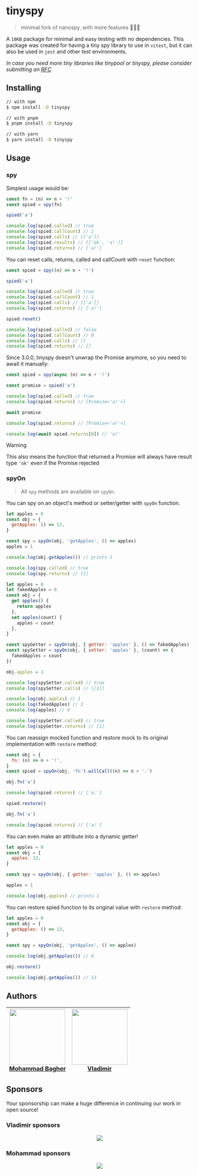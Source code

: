 # tinyspy

> minimal fork of nanospy, with more features 🕵🏻‍♂️

A `10KB` package for minimal and easy testing with no dependencies.
This package was created for having a tiny spy library to use in `vitest`, but it can also be used in `jest` and other test environments.

_In case you need more tiny libraries like tinypool or tinyspy, please consider submitting an [RFC](https://github.com/tinylibs/rfcs)_

## Installing

```bash
// with npm
$ npm install -D tinyspy

// with pnpm
$ pnpm install -D tinyspy

// with yarn
$ yarn install -D tinyspy
```

## Usage

### spy

Simplest usage would be:

```js
const fn = (n) => n + '!'
const spied = spy(fn)

spied('a')

console.log(spied.called) // true
console.log(spied.callCount) // 1
console.log(spied.calls) // [['a']]
console.log(spied.results) // [['ok', 'a!']]
console.log(spied.returns) // ['a!']
```

You can reset calls, returns, called and callCount with `reset` function:

```js
const spied = spy((n) => n + '!')

spied('a')

console.log(spied.called) // true
console.log(spied.callCount) // 1
console.log(spied.calls) // [['a']]
console.log(spied.returns) // ['a!']

spied.reset()

console.log(spied.called) // false
console.log(spied.callCount) // 0
console.log(spied.calls) // []
console.log(spied.returns) // []
```

Since 3.0.0, tinyspy doesn't unwrap the Promise anymore, so you need to await it manually:

```js
const spied = spy(async (n) => n + '!')

const promise = spied('a')

console.log(spied.called) // true
console.log(spied.returns) // [Promise<'a!'>]

await promise

console.log(spied.returns) // [Promise<'a!'>]

console.log(await spied.returns[0]) // 'a!'
```

> [!WARNING]
> This also means the function that returned a Promise will always have result type `'ok'` even if the Promise rejected

### spyOn

> All `spy` methods are available on `spyOn`.

You can spy on an object's method or setter/getter with `spyOn` function.

```js
let apples = 0
const obj = {
  getApples: () => 13,
}

const spy = spyOn(obj, 'getApples', () => apples)
apples = 1

console.log(obj.getApples()) // prints 1

console.log(spy.called) // true
console.log(spy.returns) // [1]
```

```js
let apples = 0
let fakedApples = 0
const obj = {
  get apples() {
    return apples
  },
  set apples(count) {
    apples = count
  },
}

const spyGetter = spyOn(obj, { getter: 'apples' }, () => fakedApples)
const spySetter = spyOn(obj, { setter: 'apples' }, (count) => {
  fakedApples = count
})

obj.apples = 1

console.log(spySetter.called) // true
console.log(spySetter.calls) // [[1]]

console.log(obj.apples) // 1
console.log(fakedApples) // 1
console.log(apples) // 0

console.log(spyGetter.called) // true
console.log(spyGetter.returns) // [1]
```

You can reassign mocked function and restore mock to its original implementation with `restore` method:

```js
const obj = {
  fn: (n) => n + '!',
}
const spied = spyOn(obj, 'fn').willCall((n) => n + '.')

obj.fn('a')

console.log(spied.returns) // ['a.']

spied.restore()

obj.fn('a')

console.log(spied.returns) // ['a!']
```

You can even make an attribute into a dynamic getter!

```js
let apples = 0
const obj = {
  apples: 13,
}

const spy = spyOn(obj, { getter: 'apples' }, () => apples)

apples = 1

console.log(obj.apples) // prints 1
```

You can restore spied function to its original value with `restore` method:

```js
let apples = 0
const obj = {
  getApples: () => 13,
}

const spy = spyOn(obj, 'getApples', () => apples)

console.log(obj.getApples()) // 0

obj.restore()

console.log(obj.getApples()) // 13
```

## Authors

| <a href="https://github.com/Aslemammad"> <img width='150' src="https://avatars.githubusercontent.com/u/37929992?v=4" /><br> Mohammad Bagher </a> | <a href="https://github.com/sheremet-va"> <img width='150' src="https://avatars.githubusercontent.com/u/16173870?v=4" /><br> Vladimir </a> |
| ------------------------------------------------------------------------------------------------------------------------------------------------ | ------------------------------------------------------------------------------------------------------------------------------------------ |

## Sponsors

Your sponsorship can make a huge difference in continuing our work in open source!

### Vladimir sponsors

<p align="center">
  <a href="https://cdn.jsdelivr.net/gh/sheremet-va/static/sponsors.svg">
    <img src='https://cdn.jsdelivr.net/gh/sheremet-va/static/sponsors.svg'/>
  </a>
</p>

### Mohammad sponsors

<p align="center">
  <a href="https://cdn.jsdelivr.net/gh/aslemammad/static/sponsors.svg">
    <img src='https://cdn.jsdelivr.net/gh/aslemammad/static/sponsors.svg'/>
  </a>
</p>
